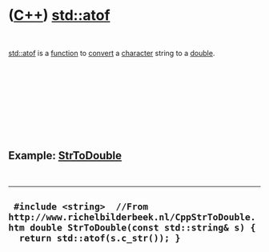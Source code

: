 
 

 

 

 

 

([C++](Cpp.md)) [std::atof](CppAtof.md)
=========================================

 

[std::atof](CppAtof.md) is a [function](CppFunction.md) to
[convert](CppConvert.md) a [character](CppChar.md) string to a
[double](CppDouble.md).

 

 

 

 

 

Example: [StrToDouble](CppStrToDouble.md)
------------------------------------------

 

  ------------------------------------------------------------------------------------------------------------------------------------------------------------
  ` #include <string>  //From http://www.richelbilderbeek.nl/CppStrToDouble.htm double StrToDouble(const std::string& s) {   return std::atof(s.c_str()); }`
  ------------------------------------------------------------------------------------------------------------------------------------------------------------

 

 

 

 

 

 


